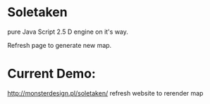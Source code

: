 # Soletaken
pure Java Script 2.5 D engine on it's way.

Refresh page to generate new map.

# Current Demo:
http://monsterdesign.pl/soletaken/
refresh website to rerender map
